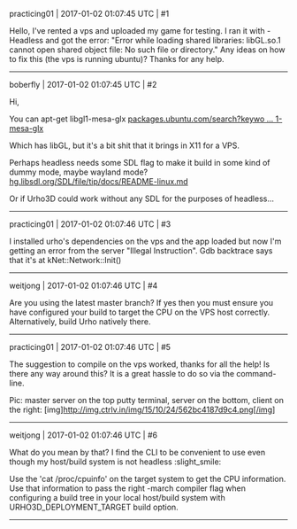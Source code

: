 practicing01 | 2017-01-02 01:07:45 UTC | #1

Hello, I've rented a vps and uploaded my game for testing.  I ran it with -Headless and got the error: "Error while loading shared libraries: libGL.so.1 cannot open shared object file: No such file or directory."  Any ideas on how to fix this (the vps is running ubuntu)?  Thanks for any help.

-------------------------

boberfly | 2017-01-02 01:07:45 UTC | #2

Hi,

You can apt-get libgl1-mesa-glx
[packages.ubuntu.com/search?keywo ... 1-mesa-glx](http://packages.ubuntu.com/search?keywords=libgl1-mesa-glx)

Which has libGL, but it's a bit shit that it brings in X11 for a VPS.

Perhaps headless needs some SDL flag to make it build in some kind of dummy mode, maybe wayland mode?
[hg.libsdl.org/SDL/file/tip/docs/README-linux.md](https://hg.libsdl.org/SDL/file/tip/docs/README-linux.md)

Or if Urho3D could work without any SDL for the purposes of headless...

-------------------------

practicing01 | 2017-01-02 01:07:46 UTC | #3

I installed urho's dependencies on the vps and the app loaded but now I'm getting an error from the server "Illegal Instruction".  Gdb backtrace says that it's at kNet::Network::Init()

-------------------------

weitjong | 2017-01-02 01:07:46 UTC | #4

Are you using the latest master branch? If yes then you must ensure you have configured your build to target the CPU on the VPS host correctly. Alternatively, build Urho natively there.

-------------------------

practicing01 | 2017-01-02 01:07:46 UTC | #5

The suggestion to compile on the vps worked, thanks for all the help! Is there any way around this?  It is a great hassle to do so via the command-line.

Pic: master server on the top putty terminal, server on the bottom, client on the right:
[img]http://img.ctrlv.in/img/15/10/24/562bc4187d9c4.png[/img]

-------------------------

weitjong | 2017-01-02 01:07:46 UTC | #6

What do you mean by that? I find the CLI to be convenient to use even though my host/build system is not headless :slight_smile:

Use the 'cat /proc/cpuinfo' on the target system to get the CPU information. Use that information to pass the right -march compiler flag when configuring a build tree in your local host/build system with URHO3D_DEPLOYMENT_TARGET build option.

-------------------------


